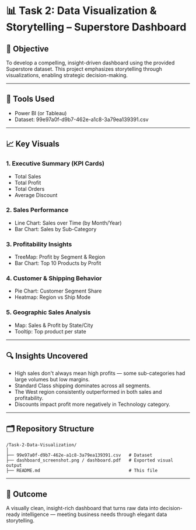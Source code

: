 
# 📊 Task 2: Data Visualization & Storytelling – Superstore Dashboard

## 🎯 Objective
To develop a compelling, insight-driven dashboard using the provided Superstore dataset. This project emphasizes storytelling through visualizations, enabling strategic decision-making.

---

## 🧰 Tools Used
- Power BI (or Tableau)
- Dataset: 99e97a0f-d9b7-462e-a1c8-3a79ea139391.csv

---

## 📈 Key Visuals

### 1. Executive Summary (KPI Cards)
- Total Sales
- Total Profit
- Total Orders
- Average Discount

### 2. Sales Performance
- Line Chart: Sales over Time (by Month/Year)
- Bar Chart: Sales by Sub-Category

### 3. Profitability Insights
- TreeMap: Profit by Segment & Region
- Bar Chart: Top 10 Products by Profit

### 4. Customer & Shipping Behavior
- Pie Chart: Customer Segment Share
- Heatmap: Region vs Ship Mode

### 5. Geographic Sales Analysis
- Map: Sales & Profit by State/City
- Tooltip: Top product per state

---

## 🔍 Insights Uncovered
- High sales don't always mean high profits — some sub-categories had large volumes but low margins.
- Standard Class shipping dominates across all segments.
- The West region consistently outperformed in both sales and profitability.
- Discounts impact profit more negatively in Technology category.

---

## 🗂️ Repository Structure

```
/Task-2-Data-Visualization/
│
├── 99e97a0f-d9b7-462e-a1c8-3a79ea139391.csv   # Dataset
├── dashboard_screenshot.png / dashboard.pdf   # Exported visual output
├── README.md                                  # This file
```

---

## 🚀 Outcome
A visually clean, insight-rich dashboard that turns raw data into decision-ready intelligence — meeting business needs through elegant data storytelling.
